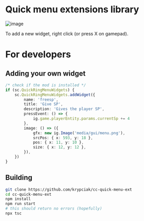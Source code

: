 <!-- markdownlint-disable MD013 MD024 MD001 MD045 -->

# Quick menu extensions library

![image](https://github.com/krypciak/cc-quick-menu-ext/assets/115574014/92c6cf1b-a18c-4e5c-a6e3-b3d819242b0b)

To add a new widget, right click (or press X on gamepad).  


# For developers

## Adding your own widget

```ts
/* check if the mod is installed */
if (sc.QuickRingMenuWidgets) {
    sc.QuickRingMenuWidgets.addWidget({
        name: 'freesp',
        title: 'Give SP',
        description: 'Gives the player SP',
        pressEvent: () => {
            ig.game.playerEntity.params.currentSp += 4
        },
        image: () => ({
            gfx: new ig.Image('media/gui/menu.png'),
            srcPos: { x: 593, y: 18 },
            pos: { x: 11, y: 10 },
            size: { x: 12, y: 12 },
        }),
    })
}
```

## Building

```bash
git clone https://github.com/krypciak/cc-quick-menu-ext
cd cc-quick-menu-ext
npm install
npm run start
# this should return no errors (hopefully)
npx tsc
```
